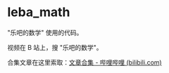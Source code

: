 # leba_math
"乐吧的数学" 使用的代码。

视频在 B 站上，搜 "乐吧的数学"。

合集文章在这里索取：[文章合集 - 哔哩哔哩 (bilibili.com)](https://www.bilibili.com/read/cv38922094/)
